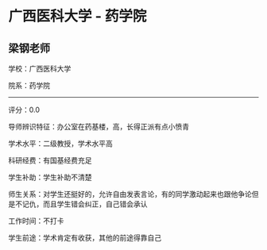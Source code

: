 # 广西医科大学 - 药学院

## 梁钢老师

学校：广西医科大学

院系：药学院

* * *

评分：0.0

导师辨识特征：办公室在药基楼，高，长得正派有点小愤青

学术水平：二级教授，学术水平高

科研经费：有国基经费充足

学生补助：学生补助不清楚

师生关系：对学生还挺好的，允许自由发表言论，有的同学激动起来也跟他争论但是不记仇，而且学生错会纠正，自己错会承认

工作时间：不打卡

学生前途：学术肯定有收获，其他的前途得靠自己